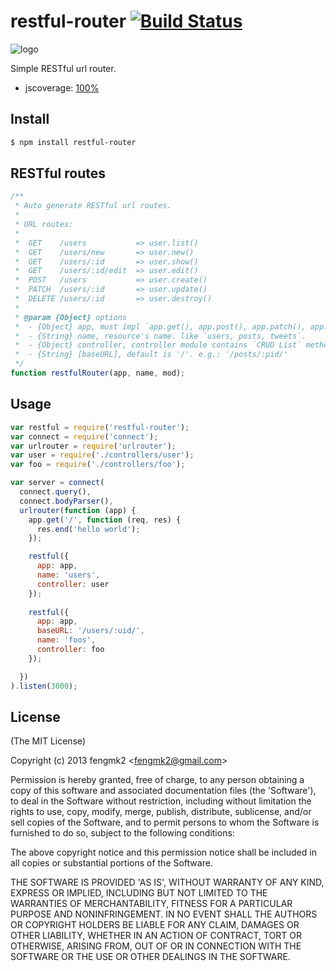 restful-router [![Build Status](https://secure.travis-ci.org/fengmk2/restful-router.png)](http://travis-ci.org/fengmk2/restful-router)
=======

![logo](https://raw.github.com/fengmk2/restful-router/master/logo.png)

Simple RESTful url router.

* jscoverage: [100%](http://fengmk2.github.com/coverage/restful-router.html)

## Install

```bash
$ npm install restful-router
```

## RESTful routes

```js
/**
 * Auto generate RESTful url routes.
 *
 * URL routes:
 *
 *  GET    /users           => user.list()
 *  GET    /users/new       => user.new()
 *  GET    /users/:id       => user.show()
 *  GET    /users/:id/edit  => user.edit()
 *  POST   /users           => user.create()
 *  PATCH  /users/:id       => user.update()
 *  DELETE /users/:id       => user.destroy()
 *
 * @param {Object} options
 *  - {Object} app, must impl `app.get(), app.post(), app.patch(), app.delete()`.
 *  - {String} name, resource's name. like `users, posts, tweets`.
 *  - {Object} controller, controller module contains `CRUD List` methods.
 *  - {String} [baseURL], default is '/'. e.g.: '/posts/:pid/'
 */
function restfulRouter(app, name, mod);
```

## Usage

```js
var restful = require('restful-router');
var connect = require('connect');
var urlrouter = require('urlrouter');
var user = require('./controllers/user');
var foo = require('./controllers/foo');

var server = connect(
  connect.query(),
  connect.bodyParser(),
  urlrouter(function (app) {
    app.get('/', function (req, res) {
      res.end('hello world');
    });

    restful({
      app: app,
      name: 'users',
      controller: user
    });
    
    restful({
      app: app,
      baseURL: '/users/:uid/',
      name: 'foos',
      controller: foo
    });

  })
).listen(3000);
```

## License 

(The MIT License)

Copyright (c) 2013 fengmk2 &lt;fengmk2@gmail.com&gt;

Permission is hereby granted, free of charge, to any person obtaining
a copy of this software and associated documentation files (the
'Software'), to deal in the Software without restriction, including
without limitation the rights to use, copy, modify, merge, publish,
distribute, sublicense, and/or sell copies of the Software, and to
permit persons to whom the Software is furnished to do so, subject to
the following conditions:

The above copyright notice and this permission notice shall be
included in all copies or substantial portions of the Software.

THE SOFTWARE IS PROVIDED 'AS IS', WITHOUT WARRANTY OF ANY KIND,
EXPRESS OR IMPLIED, INCLUDING BUT NOT LIMITED TO THE WARRANTIES OF
MERCHANTABILITY, FITNESS FOR A PARTICULAR PURPOSE AND NONINFRINGEMENT.
IN NO EVENT SHALL THE AUTHORS OR COPYRIGHT HOLDERS BE LIABLE FOR ANY
CLAIM, DAMAGES OR OTHER LIABILITY, WHETHER IN AN ACTION OF CONTRACT,
TORT OR OTHERWISE, ARISING FROM, OUT OF OR IN CONNECTION WITH THE
SOFTWARE OR THE USE OR OTHER DEALINGS IN THE SOFTWARE.
